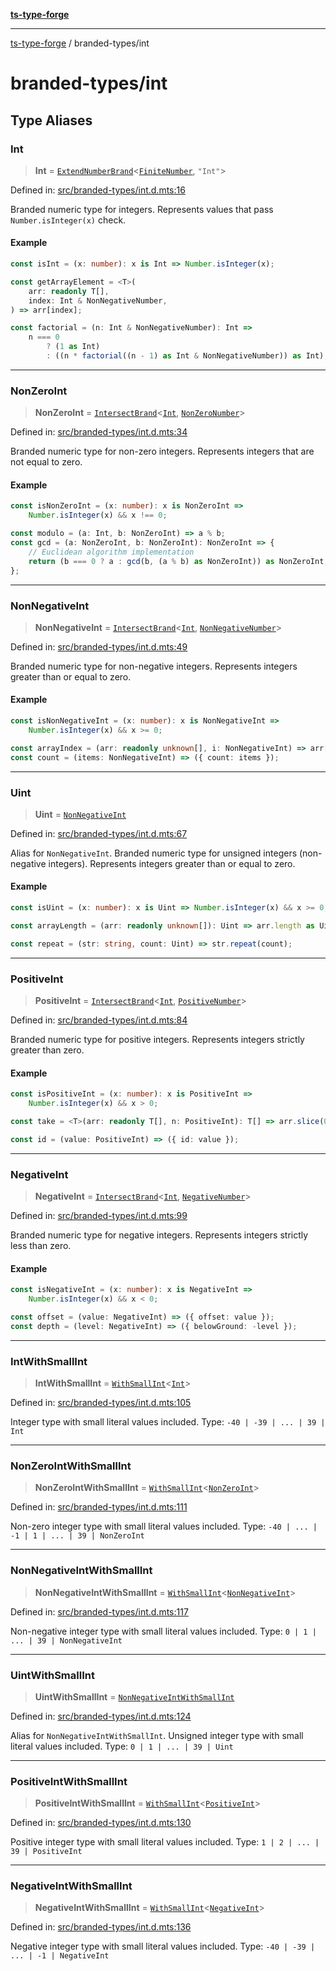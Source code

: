 [**ts-type-forge**](../README.md)

---

[ts-type-forge](../README.md) / branded-types/int

# branded-types/int

## Type Aliases

### Int

> **Int** = [`ExtendNumberBrand`](brand/namespaces/TSTypeForgeInternals/README.md#extendnumberbrand)\<[`FiniteNumber`](finite-number.md#finitenumber), `"Int"`\>

Defined in: [src/branded-types/int.d.mts:16](https://github.com/noshiro-pf/ts-type-forge/blob/main/src/branded-types/int.d.mts#L16)

Branded numeric type for integers.
Represents values that pass `Number.isInteger(x)` check.

#### Example

```ts
const isInt = (x: number): x is Int => Number.isInteger(x);

const getArrayElement = <T>(
    arr: readonly T[],
    index: Int & NonNegativeNumber,
) => arr[index];

const factorial = (n: Int & NonNegativeNumber): Int =>
    n === 0
        ? (1 as Int)
        : ((n * factorial((n - 1) as Int & NonNegativeNumber)) as Int);
```

---

### NonZeroInt

> **NonZeroInt** = [`IntersectBrand`](brand/README.md#intersectbrand)\<[`Int`](#int), [`NonZeroNumber`](core.md#nonzeronumber)\>

Defined in: [src/branded-types/int.d.mts:34](https://github.com/noshiro-pf/ts-type-forge/blob/main/src/branded-types/int.d.mts#L34)

Branded numeric type for non-zero integers.
Represents integers that are not equal to zero.

#### Example

```ts
const isNonZeroInt = (x: number): x is NonZeroInt =>
    Number.isInteger(x) && x !== 0;

const modulo = (a: Int, b: NonZeroInt) => a % b;
const gcd = (a: NonZeroInt, b: NonZeroInt): NonZeroInt => {
    // Euclidean algorithm implementation
    return (b === 0 ? a : gcd(b, (a % b) as NonZeroInt)) as NonZeroInt;
};
```

---

### NonNegativeInt

> **NonNegativeInt** = [`IntersectBrand`](brand/README.md#intersectbrand)\<[`Int`](#int), [`NonNegativeNumber`](core.md#nonnegativenumber)\>

Defined in: [src/branded-types/int.d.mts:49](https://github.com/noshiro-pf/ts-type-forge/blob/main/src/branded-types/int.d.mts#L49)

Branded numeric type for non-negative integers.
Represents integers greater than or equal to zero.

#### Example

```ts
const isNonNegativeInt = (x: number): x is NonNegativeInt =>
    Number.isInteger(x) && x >= 0;

const arrayIndex = (arr: readonly unknown[], i: NonNegativeInt) => arr[i];
const count = (items: NonNegativeInt) => ({ count: items });
```

---

### Uint

> **Uint** = [`NonNegativeInt`](#nonnegativeint)

Defined in: [src/branded-types/int.d.mts:67](https://github.com/noshiro-pf/ts-type-forge/blob/main/src/branded-types/int.d.mts#L67)

Alias for `NonNegativeInt`.
Branded numeric type for unsigned integers (non-negative integers).
Represents integers greater than or equal to zero.

#### Example

```ts
const isUint = (x: number): x is Uint => Number.isInteger(x) && x >= 0;

const arrayLength = (arr: readonly unknown[]): Uint => arr.length as Uint;

const repeat = (str: string, count: Uint) => str.repeat(count);
```

---

### PositiveInt

> **PositiveInt** = [`IntersectBrand`](brand/README.md#intersectbrand)\<[`Int`](#int), [`PositiveNumber`](core.md#positivenumber)\>

Defined in: [src/branded-types/int.d.mts:84](https://github.com/noshiro-pf/ts-type-forge/blob/main/src/branded-types/int.d.mts#L84)

Branded numeric type for positive integers.
Represents integers strictly greater than zero.

#### Example

```ts
const isPositiveInt = (x: number): x is PositiveInt =>
    Number.isInteger(x) && x > 0;

const take = <T>(arr: readonly T[], n: PositiveInt): T[] => arr.slice(0, n);

const id = (value: PositiveInt) => ({ id: value });
```

---

### NegativeInt

> **NegativeInt** = [`IntersectBrand`](brand/README.md#intersectbrand)\<[`Int`](#int), [`NegativeNumber`](core.md#negativenumber)\>

Defined in: [src/branded-types/int.d.mts:99](https://github.com/noshiro-pf/ts-type-forge/blob/main/src/branded-types/int.d.mts#L99)

Branded numeric type for negative integers.
Represents integers strictly less than zero.

#### Example

```ts
const isNegativeInt = (x: number): x is NegativeInt =>
    Number.isInteger(x) && x < 0;

const offset = (value: NegativeInt) => ({ offset: value });
const depth = (level: NegativeInt) => ({ belowGround: -level });
```

---

### IntWithSmallInt

> **IntWithSmallInt** = [`WithSmallInt`](small-int.md#withsmallint)\<[`Int`](#int)\>

Defined in: [src/branded-types/int.d.mts:105](https://github.com/noshiro-pf/ts-type-forge/blob/main/src/branded-types/int.d.mts#L105)

Integer type with small literal values included.
Type: `-40 | -39 | ... | 39 | Int`

---

### NonZeroIntWithSmallInt

> **NonZeroIntWithSmallInt** = [`WithSmallInt`](small-int.md#withsmallint)\<[`NonZeroInt`](#nonzeroint)\>

Defined in: [src/branded-types/int.d.mts:111](https://github.com/noshiro-pf/ts-type-forge/blob/main/src/branded-types/int.d.mts#L111)

Non-zero integer type with small literal values included.
Type: `-40 | ... | -1 | 1 | ... | 39 | NonZeroInt`

---

### NonNegativeIntWithSmallInt

> **NonNegativeIntWithSmallInt** = [`WithSmallInt`](small-int.md#withsmallint)\<[`NonNegativeInt`](#nonnegativeint)\>

Defined in: [src/branded-types/int.d.mts:117](https://github.com/noshiro-pf/ts-type-forge/blob/main/src/branded-types/int.d.mts#L117)

Non-negative integer type with small literal values included.
Type: `0 | 1 | ... | 39 | NonNegativeInt`

---

### UintWithSmallInt

> **UintWithSmallInt** = [`NonNegativeIntWithSmallInt`](#nonnegativeintwithsmallint)

Defined in: [src/branded-types/int.d.mts:124](https://github.com/noshiro-pf/ts-type-forge/blob/main/src/branded-types/int.d.mts#L124)

Alias for `NonNegativeIntWithSmallInt`.
Unsigned integer type with small literal values included.
Type: `0 | 1 | ... | 39 | Uint`

---

### PositiveIntWithSmallInt

> **PositiveIntWithSmallInt** = [`WithSmallInt`](small-int.md#withsmallint)\<[`PositiveInt`](#positiveint)\>

Defined in: [src/branded-types/int.d.mts:130](https://github.com/noshiro-pf/ts-type-forge/blob/main/src/branded-types/int.d.mts#L130)

Positive integer type with small literal values included.
Type: `1 | 2 | ... | 39 | PositiveInt`

---

### NegativeIntWithSmallInt

> **NegativeIntWithSmallInt** = [`WithSmallInt`](small-int.md#withsmallint)\<[`NegativeInt`](#negativeint)\>

Defined in: [src/branded-types/int.d.mts:136](https://github.com/noshiro-pf/ts-type-forge/blob/main/src/branded-types/int.d.mts#L136)

Negative integer type with small literal values included.
Type: `-40 | -39 | ... | -1 | NegativeInt`
